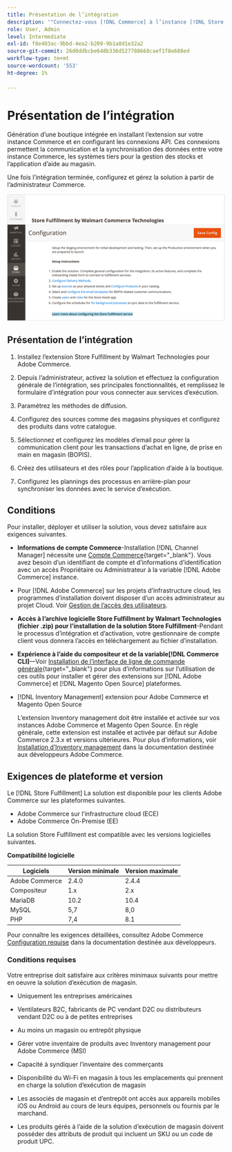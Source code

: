 ```yaml
---
title: Présentation de l’intégration
description: '"Connectez-vous [!DNL Commerce] à l’instance [!DNL Store Fulfillment Manager] en suivant quelques étapes d’intégration."'
role: User, Admin
level: Intermediate
exl-id: f8e403ac-9bbd-4ea2-b209-9b1a8d1e32a2
source-git-commit: 26d0ddbcbe648b336d527788668caef1f8e688ed
workflow-type: tm+mt
source-wordcount: '553'
ht-degree: 1%

---
```


# Présentation de l’intégration

Génération d’une boutique intégrée en installant l’extension sur votre instance Commerce et en configurant les connexions API. Ces connexions permettent la communication et la synchronisation des données entre votre instance Commerce, les systèmes tiers pour la gestion des stocks et l’application d’aide au magasin.

Une fois l’intégration terminée, configurez et gérez la solution à partir de l’administrateur Commerce.

![[!DNL Store Fulfillment Service] configuration dans la vue Admin](assets/store-fulfillment-admin-home.png)

## Présentation de l’intégration

1. Installez l’extension Store Fulfillment by Walmart Technologies pour Adobe Commerce.

1. Depuis l’administrateur, activez la solution et effectuez la configuration générale de l’intégration, ses principales fonctionnalités, et remplissez le formulaire d’intégration pour vous connecter aux services d’exécution.

1. Paramétrez les méthodes de diffusion.

1. Configurez des sources comme des magasins physiques et configurez des produits dans votre catalogue.

1. Sélectionnez et configurez les modèles d’email pour gérer la communication client pour les transactions d’achat en ligne, de prise en main en magasin (BOPIS).

1. Créez des utilisateurs et des rôles pour l’application d’aide à la boutique.

1. Configurez les plannings des processus en arrière-plan pour synchroniser les données avec le service d’exécution.

## Conditions

Pour installer, déployer et utiliser la solution, vous devez satisfaire aux exigences suivantes.

* **Informations de compte Commerce**-Installation [!DNL Channel Manager] nécessite une [Compte Commerce](https://docs.magento.com/user-guide/magento/magento-account.html){target=&quot;_blank&quot;}. Vous avez besoin d’un identifiant de compte et d’informations d’identification avec un accès Propriétaire ou Administrateur à la variable [!DNL Adobe Commerce] instance.

* Pour [!DNL Adobe Commerce] sur les projets d’infrastructure cloud, les programmes d’installation doivent disposer d’un accès administrateur au projet Cloud. Voir [Gestion de l’accès des utilisateurs](https://devdocs.magento.com/cloud/project/user-admin.html).

* **Accès à l’archive logicielle Store Fulfillment by Walmart Technologies (fichier .zip) pour l’installation de la solution Store Fulfillment**-Pendant le processus d’intégration et d’activation, votre gestionnaire de compte client vous donnera l’accès en téléchargement au fichier d’installation.

* **Expérience à l’aide du compositeur et de la variable[!DNL Commerce CLI]**—Voir [Installation de l’interface de ligne de commande générale](https://devdocs.magento.com/extensions/install/){target=&quot;_blank&quot;} pour plus d’informations sur l’utilisation de ces outils pour installer et gérer des extensions sur [!DNL Adobe Commerce] et [!DNL Magento Open Source] plateformes.

* [!DNL Inventory Management] extension pour Adobe Commerce et Magento Open Source

   L’extension Inventory management doit être installée et activée sur vos instances Adobe Commerce et Magento Open Source. En règle générale, cette extension est installée et activée par défaut sur Adobe Commerce 2.3.x et versions ultérieures. Pour plus d’informations, voir [Installation d’Inventory management](https://devdocs.magento.com/extensions/inventory-management/) dans la documentation destinée aux développeurs Adobe Commerce.

## Exigences de plateforme et version

Le [!DNL Store Fulfillment] La solution est disponible pour les clients Adobe Commerce sur les plateformes suivantes.

* Adobe Commerce sur l’infrastructure cloud (ECE)
* Adobe Commerce On-Premise (EE)

La solution Store Fulfillment est compatible avec les versions logicielles suivantes.

**Compatibilité logicielle**

| **Logiciels** | **Version minimale** | **Version maximale** |
|----------------|---------------------|---------------------|
| Adobe Commerce | 2.4.0 | 2.4.4 |
| Compositeur | 1.x | 2.x |
| MariaDB | 10.2 | 10.4 |
| MySQL | 5,7 | 8,0 |
| PHP | 7,4 | 8.1 |

Pour connaître les exigences détaillées, consultez Adobe Commerce [Configuration requise](https://devdocs.magento.com/guides/v2.4/install-gde/system-requirements.html) dans la documentation destinée aux développeurs.

### Conditions requises

Votre entreprise doit satisfaire aux critères minimaux suivants pour mettre en oeuvre la solution d’exécution de magasin.

* Uniquement les entreprises américaines

* Ventilateurs B2C, fabricants de PC vendant D2C ou distributeurs vendant D2C ou à de petites entreprises

* Au moins un magasin ou entrepôt physique

* Gérer votre inventaire de produits avec Inventory management pour Adobe Commerce (MSI)

* Capacité à syndiquer l’inventaire des commerçants

* Disponibilité du Wi-Fi en magasin à tous les emplacements qui prennent en charge la solution d’exécution de magasin

* Les associés de magasin et d’entrepôt ont accès aux appareils mobiles iOS ou Android au cours de leurs équipes, personnels ou fournis par le marchand.

* Les produits gérés à l’aide de la solution d’exécution de magasin doivent posséder des attributs de produit qui incluent un SKU ou un code de produit UPC.
